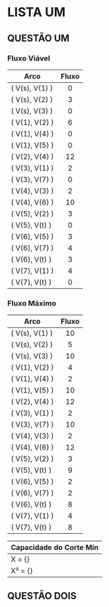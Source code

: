 # LISTA UM

## QUESTÃO UM

###     Fluxo Viável
|      Arco      | Fluxo |
| -------------  |:-----:|
| ( V(s), V(1) ) |   0   |
| ( V(s), V(2) ) |   3   |
| ( V(s), V(3) ) |   0   |
| ( V(1), V(2) ) |   6   |
| ( V(1), V(4) ) |   0   |
| ( V(1), V(5) ) |   0   |
| ( V(2), V(4) ) |  12   |
| ( V(3), V(1) ) |   2   |
| ( V(3), V(7) ) |   0   |
| ( V(4), V(3) ) |   2   |
| ( V(4), V(6) ) |  10   |
| ( V(5), V(2) ) |   3   |
| ( V(5), V(t) ) |   0   |
| ( V(6), V(5) ) |   3   |
| ( V(6), V(7) ) |   4   |
| ( V(6), V(t) ) |   3   |
| ( V(7), V(1) ) |   4   |
| ( V(7), V(t) ) |   0   |

###   Fluxo Máximo
|      Arco      | Fluxo |
| -------------  |:-----:|
| ( V(s), V(1) ) |  10   |
| ( V(s), V(2) ) |   5   |
| ( V(s), V(3) ) |  10   |
| ( V(1), V(2) ) |   4   |
| ( V(1), V(4) ) |   2   |
| ( V(1), V(5) ) |  10   |
| ( V(2), V(4) ) |  12   |
| ( V(3), V(1) ) |   2   |
| ( V(3), V(7) ) |  10   |
| ( V(4), V(3) ) |   2   |
| ( V(4), V(6) ) |  12   |
| ( V(5), V(2) ) |   3   |
| ( V(5), V(t) ) |   9   |
| ( V(6), V(5) ) |   2   |
| ( V(6), V(7) ) |   2   |
| ( V(6), V(t) ) |   8   |
| ( V(7), V(1) ) |   4   |
| ( V(7), V(t) ) |   8   |

|Capacidade do Corte Mín |
| ---------------------- |
|      X    =  {}        |
|      X²   =  {}        |

## QUESTÃO DOIS

